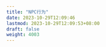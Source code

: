 ```yaml
---
title: "NPC行为"
date: 2023-10-29T12:09:46
lastmod: 2023-10-29T12:09:53+08:00
draft: false
weight: 4003
---
```


